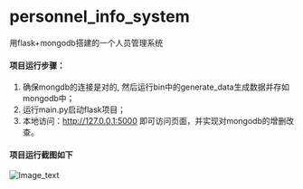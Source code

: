 # personnel_info_system
用flask+mongodb搭建的一个人员管理系统

#### 项目运行步骤：
1. 确保mongdb的连接是对的, 然后运行bin中的generate_data生成数据并存如mongodb中；
2. 运行main.py启动flask项目；
3. 本地访问：http://127.0.0.1:5000 即可访问页面，并实现对mongodb的增删改查。

#### 项目运行截图如下

![Image_text](https://github.com/cuiyonghua6/personnel_info_system/images/20200623095634.png)
